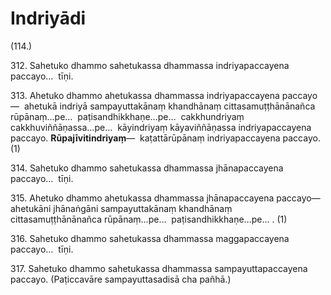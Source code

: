 

# Indriyādi







(114.)

312\. Sahetuko dhammo sahetukassa dhammassa indriyapaccayena paccayo…  tīṇi.

313\. Ahetuko dhammo ahetukassa dhammassa indriyapaccayena paccayo—  ahetukā indriyā sampayuttakānaṃ khandhānaṃ cittasamuṭṭhānānañca rūpānaṃ…pe…  paṭisandhikkhaṇe…pe…  cakkhundriyaṃ cakkhuviññāṇassa…pe…  kāyindriyaṃ kāyaviññāṇassa indriyapaccayena paccayo. **Rūpajīvitindriyaṃ**—  kaṭattārūpānaṃ indriyapaccayena paccayo. (1)

314\. Sahetuko dhammo sahetukassa dhammassa jhānapaccayena paccayo…  tīṇi.

315\. Ahetuko dhammo ahetukassa dhammassa jhānapaccayena paccayo—  ahetukāni jhānaṅgāni sampayuttakānaṃ khandhānaṃ cittasamuṭṭhānānañca rūpānaṃ…pe…  paṭisandhikkhaṇe…pe… . (1)

316\. Sahetuko dhammo sahetukassa dhammassa maggapaccayena paccayo…  tīṇi.

317\. Sahetuko dhammo sahetukassa dhammassa sampayuttapaccayena paccayo. (Paṭiccavāre sampayuttasadisā cha pañhā.)



